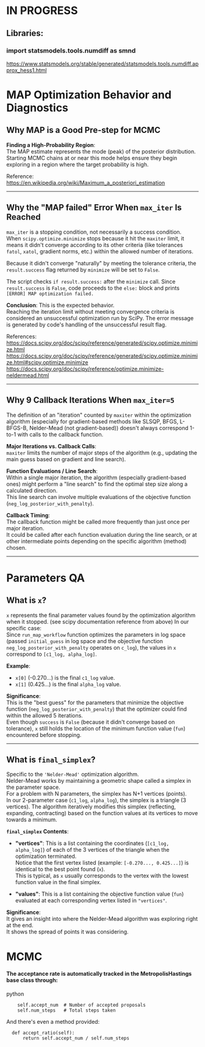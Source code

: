 
# IN PROGRESS


## Libraries:

### import statsmodels.tools.numdiff as smnd

https://www.statsmodels.org/stable/generated/statsmodels.tools.numdiff.approx_hess1.html

# MAP Optimization Behavior and Diagnostics

## Why MAP is a Good Pre-step for MCMC

**Finding a High-Probability Region**:  
The MAP estimate represents the mode (peak) of the posterior distribution.  
Starting MCMC chains at or near this mode helps ensure they begin exploring in a region where the target probability is high.

Reference:  
https://en.wikipedia.org/wiki/Maximum_a_posteriori_estimation

---

## Why the "MAP failed" Error When `max_iter` Is Reached

`max_iter` is a stopping condition, not necessarily a success condition.  
When `scipy.optimize.minimize` stops because it hit the `maxiter` limit, it means it didn't converge according to its other criteria (like tolerances `fatol`, `xatol`, gradient norms, etc.) within the allowed number of iterations.

Because it didn't converge "naturally" by meeting the tolerance criteria, the `result.success` flag returned by `minimize` will be set to `False`.

The script checks `if result.success:` after the `minimize` call. Since `result.success` is `False`, code proceeds to the `else:` block and prints `[ERROR] MAP optimization failed.`

**Conclusion**: This is the expected behavior.  
Reaching the iteration limit without meeting convergence criteria is considered an unsuccessful optimization run by SciPy. The error message is generated by code's handling of the unsuccessful result flag.

References:  
https://docs.scipy.org/doc/scipy/reference/generated/scipy.optimize.minimize.html  
https://docs.scipy.org/doc/scipy/reference/generated/scipy.optimize.minimize.html#scipy.optimize.minimize  
https://docs.scipy.org/doc/scipy/reference/optimize.minimize-neldermead.html

---

## Why 9 Callback Iterations When `max_iter=5`

The definition of an "iteration" counted by `maxiter` within the optimization algorithm (especially for gradient-based methods like SLSQP, BFGS, L-BFGS-B, Nelder-Mead (not gradient-based)) doesn't always correspond 1-to-1 with calls to the callback function.

**Major Iterations vs. Callback Calls**:  
`maxiter` limits the number of major steps of the algorithm (e.g., updating the main guess based on gradient and line search).

**Function Evaluations / Line Search**:  
Within a single major iteration, the algorithm (especially gradient-based ones) might perform a "line search" to find the optimal step size along a calculated direction.  
This line search can involve multiple evaluations of the objective function (`neg_log_posterior_with_penalty`).

**Callback Timing**:  
The callback function might be called more frequently than just once per major iteration.  
It could be called after each function evaluation during the line search, or at other intermediate points depending on the specific algorithm (method) chosen.

---

# Parameters QA

## What is `x`?

`x` represents the final parameter values found by the optimization algorithm when it stopped.
(see scipy documentation reference from above)
In our specific case:  
Since `run_map_workflow` function optimizes the parameters in log space (passed `initial_guess` in log space and the objective function `neg_log_posterior_with_penalty` operates on `c_log`), the values in `x` correspond to `[c1_log, alpha_log]`.

**Example**:
- `x[0]` (-0.270...) is the final `c1_log` value.
- `x[1]` (0.425...) is the final `alpha_log` value.

**Significance**:  
This is the "best guess" for the parameters that minimize the objective function (`neg_log_posterior_with_penalty`) that the optimizer could find within the allowed 5 iterations.  
Even though `success` is `False` (because it didn't converge based on tolerance), `x` still holds the location of the minimum function value (`fun`) encountered before stopping.

---

## What is `final_simplex`?

Specific to the `'Nelder-Mead'` optimization algorithm.  
Nelder-Mead works by maintaining a geometric shape called a simplex in the parameter space.  
For a problem with N parameters, the simplex has N+1 vertices (points).  
In our 2-parameter case (`c1_log`, `alpha_log`), the simplex is a triangle (3 vertices). The algorithm iteratively modifies this simplex (reflecting, expanding, contracting) based on the function values at its vertices to move towards a minimum.

**`final_simplex` Contents**:
- **"vertices"**: This is a list containing the coordinates (`[c1_log, alpha_log]`) of each of the 3 vertices of the triangle when the optimization terminated.  
  Notice that the first vertex listed (example: `[-0.270..., 0.425...]`) is identical to the best point found (`x`).  
  This is typical, as `x` usually corresponds to the vertex with the lowest function value in the final simplex.

- **"values"**: This is a list containing the objective function value (`fun`) evaluated at each corresponding vertex listed in `"vertices"`.  

**Significance**:  
It gives an insight into where the Nelder-Mead algorithm was exploring right at the end.  
It shows the spread of points it was considering.

# MCMC 

#### The acceptance rate is automatically tracked in the MetropolisHastings base class through:

python
``` 
    self.accept_num  # Number of accepted proposals
    self.num_steps   # Total steps taken
```
And there's even a method provided:

``` 
  def accept_ratio(self):
      return self.accept_num / self.num_steps
```
 